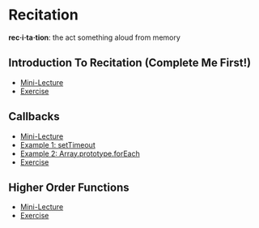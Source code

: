 # Recitation

**rec·i·ta·tion**: the act something aloud from memory

## Introduction To Recitation (Complete Me First!)

* [Mini-Lecture][intro]
* [Exercise][exer]

[intro]:https://vimeo.com/161983328
[exer]:https://vimeo.com/161983327

## Callbacks

* [Mini-Lecture][callbacks]
* [Example 1: setTimeout][callbacksExample1]
* [Example 2: Array.prototype.forEach][callbacksExample2]
* [Exercise][callbacksExercise]

[callbacks]:https://vimeo.com/161858503
[callbacksExample1]:https://vimeo.com/161858502
[callbacksExample2]:https://vimeo.com/161858501
[callbacksExercise]:https://vimeo.com/161858500

## Higher Order Functions

* [Mini-Lecture][hof]
* [Exercise][hofExercise]

[hof]:https://vimeo.com/161983797
[hofExercise]:https://vimeo.com/161983796
